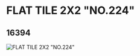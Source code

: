 # FLAT TILE 2X2 "NO.224"
## 16394
![FLAT TILE 2X2 "NO.224"](https://lc-www-live-s.legocdn.com/media/bricks/5/2/6059077.jpg)